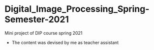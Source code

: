 # Digital_Image_Processing_Spring-Semester-2021
Mini project of DIP course spring 2021
- The content was devised by me as teacher assistant

